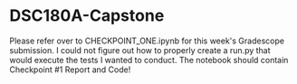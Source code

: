 # DSC180A-Capstone
Please refer over to CHECKPOINT_ONE.ipynb for this week's Gradescope submission. I could not figure out how to properly create a run.py that would execute the tests I wanted to conduct. 
The notebook should contain Checkpoint #1 Report and Code!
